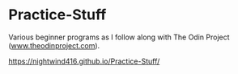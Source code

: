 # Practice-Stuff

Various beginner programs as I follow along with The Odin Project (www.theodinproject.com).

https://nightwind416.github.io/Practice-Stuff/
